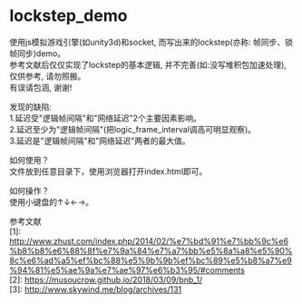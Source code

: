 # lockstep_demo  
使用js模拟游戏引擎(如unity3d)和socket, 而写出来的lockstep(亦称: 帧同步、锁帧同步)demo。  
参考文献后仅仅实现了lockstep的基本逻辑, 并不完善(如:没写堆积包加速处理), 仅供参考, 请勿照搬。  
有误请包涵, 谢谢!  

  
发现的缺陷:   
    1.延迟受"逻辑帧间隔"和"网络延迟"2个主要因素影响。  
    2.延迟至少为"逻辑帧间隔"(把logic_frame_interval调高可明显观察)。  
    3.延迟是"逻辑帧间隔"和"网络延迟"两者的最大值。

如何使用？  
文件放到任意目录下，使用浏览器打开index.html即可。  

如何操作？  
使用小键盘的↑↓←→。  


参考文献  
[1]: http://www.zhust.com/index.php/2014/02/%e7%bd%91%e7%bb%9c%e6%b8%b8%e6%88%8f%e7%9a%84%e7%a7%bb%e5%8a%a8%e5%90%8c%e6%ad%a5%ef%bc%88%e5%9b%9b%ef%bc%89%e5%b8%a7%e9%94%81%e5%ae%9a%e7%ae%97%e6%b3%95/#comments  
[2]: https://musoucrow.github.io/2018/03/09/bnb_1/  
[3]: http://www.skywind.me/blog/archives/131  